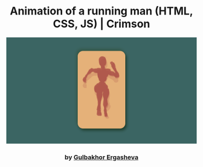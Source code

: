 <div align="center">

# Animation of a running man (HTML, CSS, JS) | Crimson

<img src="admin/base.png">

### by <a href="https://github.com/guli2103">Gulbakhor Ergasheva</a>

</div>